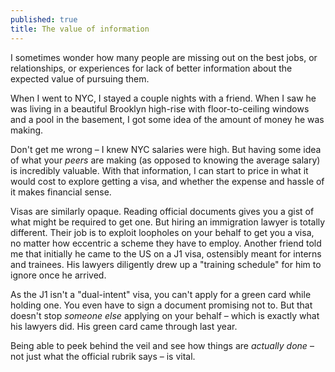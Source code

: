 ```yaml
---
published: true
title: The value of information
---
```

I sometimes wonder how many people are missing out on the best jobs, or relationships, or experiences for lack of better information about the expected value of pursuing them.

When I went to NYC, I stayed a couple nights with a friend. When I saw he was living in a beautiful Brooklyn high-rise with floor-to-ceiling windows and a pool in the basement, I got some idea of the amount of money he was making.

Don't get me wrong – I knew NYC salaries were high. But having some idea of what your _peers_ are making (as opposed to knowing the average salary) is incredibly valuable. With that information, I can start to price in what it would cost to explore getting a visa, and whether the expense and hassle of it makes financial sense.

Visas are similarly opaque. Reading official documents gives you a gist of what might be required to get one. But hiring an immigration lawyer is totally different. Their job is to exploit loopholes on your behalf to get you a visa, no matter how eccentric a scheme they have to employ. Another friend told me that initially he came to the US on a J1 visa, ostensibly meant for interns and trainees. His lawyers diligently drew up a "training schedule" for him to ignore once he arrived.

As the J1 isn't a "dual-intent" visa, you can't apply for a green card while holding one. You even have to sign a document promising not to. But that doesn't stop _someone else_ applying on your behalf – which is exactly what his lawyers did. His green card came through last year.

Being able to peek behind the veil and see how things are _actually done_ – not just what the official rubrik says – is vital.
